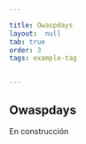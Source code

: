 ```yaml
---

title: Owaspdays
layout:  null
tab: true
order: 3
tags: example-tag


---
```

## Owaspdays
En construcción